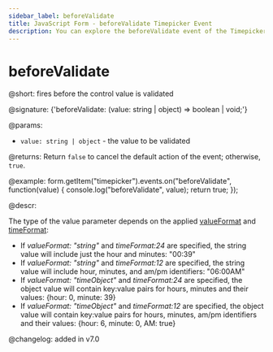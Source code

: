 ```yaml
---
sidebar_label: beforeValidate
title: JavaScript Form - beforeValidate Timepicker Event 
description: You can explore the beforeValidate event of the Timepicker control of Form in the documentation of the DHTMLX JavaScript UI library. Browse developer guides and API reference, try out code examples and live demos, and download a free 30-day evaluation version of DHTMLX Suite.
---
```


# beforeValidate

@short: fires before the control value is validated

@signature: {'beforeValidate: (value: string | object) => boolean | void;'}

@params:
- `value: string | object` - the value to be validated

@returns:
Return `false` to cancel the default action of the event; otherwise, `true`.

@example:
form.getItem("timepicker").events.on("beforeValidate", function(value) {
    console.log("beforeValidate", value);
    return true;
});

@descr:

The type of the value parameter depends on the applied [valueFormat](form/api/timepicker/api_timepicker_properties.md) and [timeFormat](form/api/timepicker/api_timepicker_properties.md):

- If *valueFormat: "string"*  and *timeFormat:24* are specified, the string value will include just the hour and minutes: "00:39"
- If *valueFormat: "string"*  and *timeFormat:12* are specified, the string value will include hour, minutes, and am/pm identifiers: "06:00AM"
- If *valueFormat: "timeObject"*  and *timeFormat:24* are specified, the object value will contain key:value pairs for hours, minutes and their values: {hour: 0, minute: 39}
- If *valueFormat: "timeObject"*  and *timeFormat:12* are specified, the object value will contain key:value pairs for hours, minutes, am/pm identifiers and their values: {hour: 6, minute: 0, AM: true}

@changelog: added in v7.0

[comment]: # (@relatedapi: form/api/timepicker/timepicker_validate_method.md)
